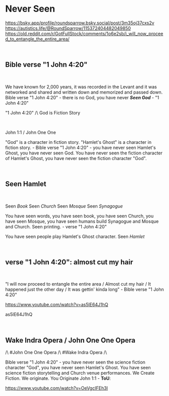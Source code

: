 # Never Seen

https://bsky.app/profile/roundsparrow.bsky.social/post/3m35oj37cxs2v      
https://autistics.life/@RoundSparrow/115372404482049850   
https://old.reddit.com/r/GotFullStock/comments/1o6e2sb/i_will_now_proceed_to_entangle_the_entire_area/    

&nbsp;

## Bible verse "1 John 4:20" 

&nbsp;

We have known for 2,000 years, it was recorded in the Levant and it was networked and shared and written down and memorized and passed down. Bible verse  "1 John 4:20" - there is no God, you have never ***Seen God*** - "1 John 4:20"

"1 John 4:20" /\ God is Fiction Story

&nbsp;

John 1:1 / John One One

"God" is a character in fiction story. "Hamlet's Ghost" is a character in fiction story. - Bible verse "1 John 4:20" - you have never seen Hamlet's Ghost, you have never seen God.  You have never seen the fiction character of Hamlet's Ghost, you have never seen the fiction character "God".

&nbsp;

## Seen Hamlet

&nbsp;

Seen *Book* Seen *Church* Seen *Mosque* Seen *Synagogue* 

You have seen words, you have seen book, you have seen Church, you have seen Mosque, you have seen humans build Synagogue and Mosque and Church. Seen printing. - verse "1 John 4:20"

You have seen people play Hamlet's Ghost character. Seen *Hamlet*

&nbsp;

## verse "1 John 4:20": almost cut my hair

&nbsp;

"I will now proceed to entangle the entire area / Almost cut my hair / It happened just the other day / It was gettin' kinda long" - Bible verse "1 John 4:20"

https://www.youtube.com/watch?v=as5lE64J1hQ

as5lE64J1hQ

&nbsp;

## Wake Indra Opera / John One One Opera

/\ #John One One Opera /\ #Wake Indra Opera /\

Bible verse "1 John 4:20" - you have never seen the science fiction character "God", you have never seen Hamlet's Ghost. You have seen science fiction storytelling and Church venue performances. We Create Fiction. We originate. You Originate John 1:1 - **ToU**:

https://www.youtube.com/watch?v=OeVgcIFEh3I
